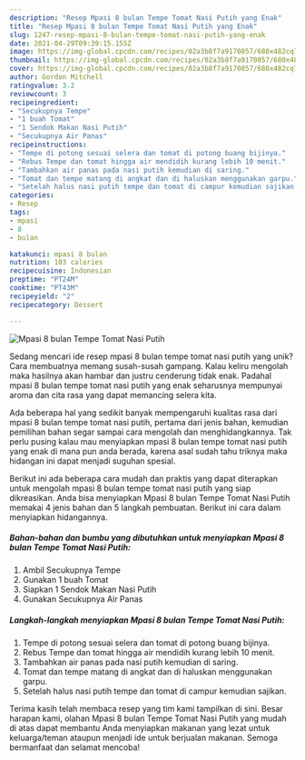```yaml
---
description: "Resep Mpasi 8 bulan Tempe Tomat Nasi Putih yang Enak"
title: "Resep Mpasi 8 bulan Tempe Tomat Nasi Putih yang Enak"
slug: 1247-resep-mpasi-8-bulan-tempe-tomat-nasi-putih-yang-enak
date: 2021-04-29T09:39:15.155Z
image: https://img-global.cpcdn.com/recipes/02a3b8f7a9170857/680x482cq70/mpasi-8-bulan-tempe-tomat-nasi-putih-foto-resep-utama.jpg
thumbnail: https://img-global.cpcdn.com/recipes/02a3b8f7a9170857/680x482cq70/mpasi-8-bulan-tempe-tomat-nasi-putih-foto-resep-utama.jpg
cover: https://img-global.cpcdn.com/recipes/02a3b8f7a9170857/680x482cq70/mpasi-8-bulan-tempe-tomat-nasi-putih-foto-resep-utama.jpg
author: Gordon Mitchell
ratingvalue: 3.2
reviewcount: 3
recipeingredient:
- "Secukupnya Tempe"
- "1 buah Tomat"
- "1 Sendok Makan Nasi Putih"
- "Secukupnya Air Panas"
recipeinstructions:
- "Tempe di potong sesuai selera dan tomat di potong buang bijinya."
- "Rebus Tempe dan tomat hingga air mendidih kurang lebih 10 menit."
- "Tambahkan air panas pada nasi putih kemudian di saring."
- "Tomat dan tempe matang di angkat dan di haluskan menggunakan garpu."
- "Setelah halus nasi putih tempe dan tomat di campur kemudian sajikan."
categories:
- Resep
tags:
- mpasi
- 8
- bulan

katakunci: mpasi 8 bulan 
nutrition: 103 calories
recipecuisine: Indonesian
preptime: "PT24M"
cooktime: "PT43M"
recipeyield: "2"
recipecategory: Dessert

---
```



![Mpasi 8 bulan Tempe Tomat Nasi Putih](https://img-global.cpcdn.com/recipes/02a3b8f7a9170857/680x482cq70/mpasi-8-bulan-tempe-tomat-nasi-putih-foto-resep-utama.jpg)

Sedang mencari ide resep mpasi 8 bulan tempe tomat nasi putih yang unik? Cara membuatnya memang susah-susah gampang. Kalau keliru mengolah maka hasilnya akan hambar dan justru cenderung tidak enak. Padahal mpasi 8 bulan tempe tomat nasi putih yang enak seharusnya mempunyai aroma dan cita rasa yang dapat memancing selera kita.



Ada beberapa hal yang sedikit banyak mempengaruhi kualitas rasa dari mpasi 8 bulan tempe tomat nasi putih, pertama dari jenis bahan, kemudian pemilihan bahan segar sampai cara mengolah dan menghidangkannya. Tak perlu pusing kalau mau menyiapkan mpasi 8 bulan tempe tomat nasi putih yang enak di mana pun anda berada, karena asal sudah tahu triknya maka hidangan ini dapat menjadi suguhan spesial.


Berikut ini ada beberapa cara mudah dan praktis yang dapat diterapkan untuk mengolah mpasi 8 bulan tempe tomat nasi putih yang siap dikreasikan. Anda bisa menyiapkan Mpasi 8 bulan Tempe Tomat Nasi Putih memakai 4 jenis bahan dan 5 langkah pembuatan. Berikut ini cara dalam menyiapkan hidangannya.

<!--inarticleads1-->

##### Bahan-bahan dan bumbu yang dibutuhkan untuk menyiapkan Mpasi 8 bulan Tempe Tomat Nasi Putih:

1. Ambil Secukupnya Tempe
1. Gunakan 1 buah Tomat
1. Siapkan 1 Sendok Makan Nasi Putih
1. Gunakan Secukupnya Air Panas




<!--inarticleads2-->

##### Langkah-langkah menyiapkan Mpasi 8 bulan Tempe Tomat Nasi Putih:

1. Tempe di potong sesuai selera dan tomat di potong buang bijinya.
1. Rebus Tempe dan tomat hingga air mendidih kurang lebih 10 menit.
1. Tambahkan air panas pada nasi putih kemudian di saring.
1. Tomat dan tempe matang di angkat dan di haluskan menggunakan garpu.
1. Setelah halus nasi putih tempe dan tomat di campur kemudian sajikan.




Terima kasih telah membaca resep yang tim kami tampilkan di sini. Besar harapan kami, olahan Mpasi 8 bulan Tempe Tomat Nasi Putih yang mudah di atas dapat membantu Anda menyiapkan makanan yang lezat untuk keluarga/teman ataupun menjadi ide untuk berjualan makanan. Semoga bermanfaat dan selamat mencoba!
